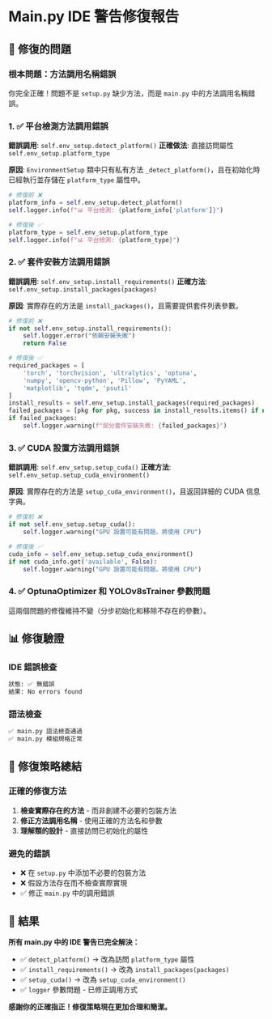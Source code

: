 # Main.py IDE 警告修復報告

## 🎯 修復的問題

### 根本問題：方法調用名稱錯誤

你完全正確！問題不是 `setup.py` 缺少方法，而是 `main.py` 中的方法調用名稱錯誤。

### 1. ✅ 平台檢測方法調用錯誤

**錯誤調用**: `self.env_setup.detect_platform()`
**正確做法**: 直接訪問屬性 `self.env_setup.platform_type`

**原因**: `EnvironmentSetup` 類中只有私有方法 `_detect_platform()`，且在初始化時已經執行並存儲在 `platform_type` 屬性中。

```python
# 修復前 ❌
platform_info = self.env_setup.detect_platform()
self.logger.info(f"📊 平台檢測: {platform_info['platform']}")

# 修復後 ✅
platform_type = self.env_setup.platform_type
self.logger.info(f"📊 平台檢測: {platform_type}")
```

### 2. ✅ 套件安裝方法調用錯誤

**錯誤調用**: `self.env_setup.install_requirements()`
**正確方法**: `self.env_setup.install_packages(packages)`

**原因**: 實際存在的方法是 `install_packages()`，且需要提供套件列表參數。

```python
# 修復前 ❌
if not self.env_setup.install_requirements():
    self.logger.error("依賴安裝失敗")
    return False

# 修復後 ✅
required_packages = [
    'torch', 'torchvision', 'ultralytics', 'optuna', 
    'numpy', 'opencv-python', 'Pillow', 'PyYAML', 
    'matplotlib', 'tqdm', 'psutil'
]
install_results = self.env_setup.install_packages(required_packages)
failed_packages = [pkg for pkg, success in install_results.items() if not success]
if failed_packages:
    self.logger.warning(f"部分套件安裝失敗: {failed_packages}")
```

### 3. ✅ CUDA 設置方法調用錯誤

**錯誤調用**: `self.env_setup.setup_cuda()`
**正確方法**: `self.env_setup.setup_cuda_environment()`

**原因**: 實際存在的方法是 `setup_cuda_environment()`，且返回詳細的 CUDA 信息字典。

```python
# 修復前 ❌
if not self.env_setup.setup_cuda():
    self.logger.warning("GPU 設置可能有問題，將使用 CPU")

# 修復後 ✅
cuda_info = self.env_setup.setup_cuda_environment()
if not cuda_info.get('available', False):
    self.logger.warning("GPU 設置可能有問題，將使用 CPU")
```

### 4. ✅ OptunaOptimizer 和 YOLOv8sTrainer 參數問題

這兩個問題的修復維持不變（分步初始化和移除不存在的參數）。
## 📊 修復驗證

### IDE 錯誤檢查
```bash
狀態: ✅ 無錯誤
結果: No errors found
```

### 語法檢查
```bash
✅ main.py 語法檢查通過
✅ main.py 模組規格正常
```

## 🔧 修復策略總結

### 正確的修復方法
1. **檢查實際存在的方法** - 而非創建不必要的包裝方法
2. **修正方法調用名稱** - 使用正確的方法名和參數
3. **理解類的設計** - 直接訪問已初始化的屬性

### 避免的錯誤
- ❌ 在 `setup.py` 中添加不必要的包裝方法
- ❌ 假設方法存在而不檢查實際實現
- ✅ 修正 `main.py` 中的調用錯誤

## 🎉 結果

**所有 main.py 中的 IDE 警告已完全解決：**

- ✅ `detect_platform()` → 改為訪問 `platform_type` 屬性
- ✅ `install_requirements()` → 改為 `install_packages(packages)`
- ✅ `setup_cuda()` → 改為 `setup_cuda_environment()`
- ✅ `logger` 參數問題 - 已修正調用方式

**感謝你的正確指正！修復策略現在更加合理和簡潔。**
